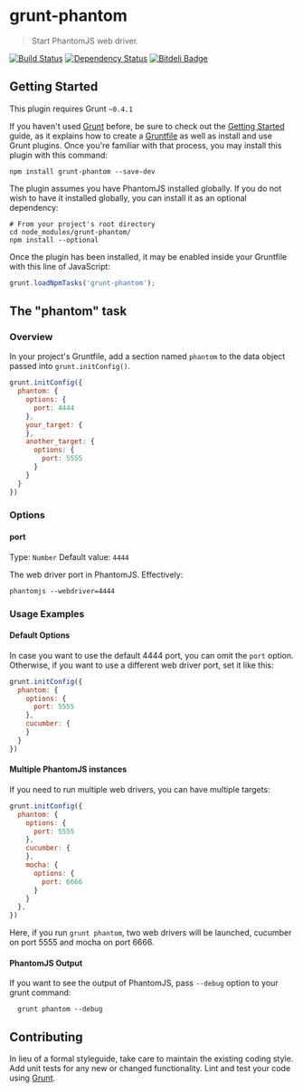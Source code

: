 # grunt-phantom

> Start PhantomJS web driver.

[![Build Status](https://travis-ci.org/behrang/grunt-phantom.png?branch=master)](https://travis-ci.org/behrang/grunt-phantom)
[![Dependency Status](https://gemnasium.com/behrang/grunt-phantom.png)](https://gemnasium.com/behrang/grunt-phantom)
[![Bitdeli Badge](https://d2weczhvl823v0.cloudfront.net/behrang/grunt-phantom/trend.png)](https://bitdeli.com/free "Bitdeli Badge")

## Getting Started
This plugin requires Grunt `~0.4.1`

If you haven't used [Grunt](http://gruntjs.com/) before, be sure to check out the [Getting Started](http://gruntjs.com/getting-started) guide, as it explains how to create a [Gruntfile](http://gruntjs.com/sample-gruntfile) as well as install and use Grunt plugins. Once you're familiar with that process, you may install this plugin with this command:

```shell
npm install grunt-phantom --save-dev
```
The plugin assumes you have PhantomJS installed globally. If you do not wish to have it installed globally, you can install it as an optional dependency:

```shell
# From your project's root directory
cd node_modules/grunt-phantom/
npm install --optional
```

Once the plugin has been installed, it may be enabled inside your Gruntfile with this line of JavaScript:

```js
grunt.loadNpmTasks('grunt-phantom');
```

## The "phantom" task

### Overview
In your project's Gruntfile, add a section named `phantom` to the data object passed into `grunt.initConfig()`.

```js
grunt.initConfig({
  phantom: {
    options: {
      port: 4444
    },
    your_target: {
    },
    another_target: {
      options: {
        port: 5555
      }
    }
  }
})
```

### Options

#### port
Type: `Number`
Default value: `4444`

The web driver port in PhantomJS. Effectively:

    phantomjs --webdriver=4444

### Usage Examples

#### Default Options
In case you want to use the default 4444 port, you can omit the `port` option. Otherwise, if you want to use a different web driver port, set it like this:

```js
grunt.initConfig({
  phantom: {
    options: {
      port: 5555
    },
    cucumber: {
    }
  }
})
```

#### Multiple PhantomJS instances
If you need to run multiple web drivers, you can have multiple targets:

```js
grunt.initConfig({
  phantom: {
    options: {
      port: 5555
    },
    cucumber: {
    },
    mocha: {
      options: {
        port: 6666
      }
    }
  },
})
```

Here, if you run `grunt phantom`, two web drivers will be launched, cucumber on port 5555 and mocha on port 6666.

#### PhantomJS Output
If you want to see the output of PhantomJS, pass `--debug` option to your grunt command:

```shell
  grunt phantom --debug
```

## Contributing
In lieu of a formal styleguide, take care to maintain the existing coding style. Add unit tests for any new or changed functionality. Lint and test your code using [Grunt](http://gruntjs.com/).
